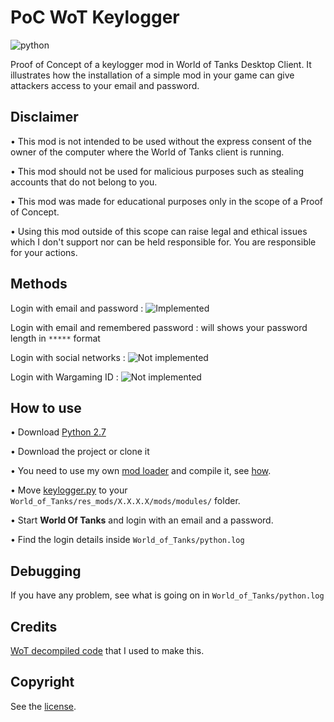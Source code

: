 # PoC WoT Keylogger

![python](https://img.shields.io/badge/python-2.7.18-blue?link=https://www.python.org/downloads/release/python-2718/)

Proof of Concept of a keylogger mod in World of Tanks Desktop Client. It illustrates how the installation of a simple mod in your game can give attackers access to your email and password.


## Disclaimer

• This mod is not intended to be used without the express consent of the owner of the computer where the World of Tanks client is running.

• This mod should not be used for malicious purposes such as stealing accounts that do not belong to you.

• This mod was made for educational purposes only in the scope of a Proof of Concept.

• Using this mod outside of this scope can raise legal and ethical issues which I don't support nor can be held responsible for. You are responsible for your actions.


## Methods

Login with email and password : ![Implemented](https://img.shields.io/badge/-Implemented-success)

Login with email and remembered password : will shows your password length in `*****` format

Login with social networks : ![Not implemented](https://img.shields.io/badge/-Not_implemented-red)

Login with Wargaming ID : ![Not implemented](https://img.shields.io/badge/-Not_implemented-red)


## How to use

• Download [Python 2.7](https://www.python.org/downloads/release/python-2718/)

• Download the project or clone it

• You need to use my own [mod loader](../loader/mod_loader.py) and compile it, see [how](../loader/README.md).

• Move [keylogger.py](./src/keylogger.py) to your `World_of_Tanks/res_mods/X.X.X.X/mods/modules/` folder.

• Start **World Of Tanks** and login with an email and a password.

• Find the login details inside `World_of_Tanks/python.log`


## Debugging

If you have any problem, see what is going on in `World_of_Tanks/python.log`


## Credits

[WoT decompiled code](https://github.com/StranikS-Scan/WorldOfTanks-Decompiled) that I used to make this.


## Copyright

See the [license](/LICENSE).